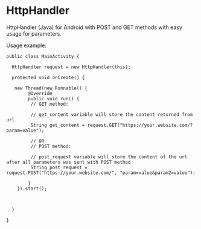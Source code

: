 # HttpHandler
HttpHandler (Java) for Android with POST and GET methods with easy usage for parameters.

Usage example:

 
```
public class MainActivity {

  HttpHandler request = new HttpHandler(this);
  
  protected void onCreate() {
  
   new Thread(new Runnable() {
        @Override
        public void run() {
         // GET method:

         // get_content variable will store the content returned from url
         String get_content = request.GET("https://your.website.com/?param=value");  

         // OR
         // POST method:

         // post_request variable will store the content of the url after all parameters was sent with POST method
         String post_request = request.POST("https://your.website.com/", "param=value&param2=value"); 

        }
    }).start();
        
        
    
  }
  
}
```
